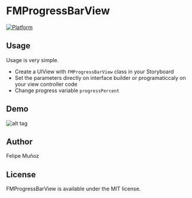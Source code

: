 # FMProgressBarView
[![Platform](https://img.shields.io/cocoapods/p/KPProgressImageView.svg?style=flat)](http://cocoapods.org/pods/KPProgressImageView)

## Usage


Usage is very simple.

* Create a UIView with `FMProgressBarView` class in your Storyboard
* Set the parameters directly on interface builder or programaticcaly on your view controller code
* Change progress variable `progressPercent`

## Demo

![alt tag](https://cloud.githubusercontent.com/assets/2746408/8635158/02a4c6be-27ed-11e5-8542-51e93f6db7c7.gif)

## Author

Felipe Muñoz

## License

FMProgressBarView is available under the MIT license.